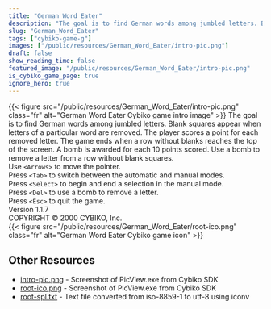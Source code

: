 ```yaml
---
title: "German Word Eater"
description: "The goal is to find German words among jumbled letters. Blank squares appear when letters of a particular word are removed. The player scores a point for each removed letter. The game ends when a row without blanks reaches the top of the screen. A bomb is awarded for each 10 poin..."
slug: "German_Word_Eater"
tags: ["cybiko-game-g"]
images: ["/public/resources/German_Word_Eater/intro-pic.png"]
draft: false
show_reading_time: false
featured_image: "/public/resources/German_Word_Eater/intro-pic.png"
is_cybiko_game_page: true
ignore_hero: true
---
```

{{< figure src="/public/resources/German_Word_Eater/intro-pic.png" class="fr" alt="German Word Eater Cybiko game intro image" >}}
The goal is to find German words among jumbled letters. Blank squares appear when letters of a particular word are removed. The player scores a point for each removed letter. The game ends when a row without blanks reaches the top of the screen. A bomb is awarded for each 10 points scored. Use a bomb to remove a letter from a row without blank squares. \
Use `<Arrows>`  to move the pointer. \
Press `<Tab>`  to switch between the automatic and manual modes. \
Press `<Select>`  to begin and end a selection in the manual mode. \
Press `<Del>`  to use a bomb to remove a letter. \
Press `<Esc>`  to quit the game. \
Version 1.1.7 \
COPYRIGHT © 2000 CYBIKO, Inc. \
 {{< figure src="/public/resources/German_Word_Eater/root-ico.png" class="fr" alt="German Word Eater Cybiko game icon" >}}

## Other Resources
* [intro-pic.png](/public/resources/German_Word_Eater/intro-pic.png) - Screenshot of PicView.exe from Cybiko SDK
* [root-ico.png](/public/resources/German_Word_Eater/root-ico.png) - Screenshot of PicView.exe from Cybiko SDK
* [root-spl.txt](/public/resources/German_Word_Eater/root-spl.txt) - Text file converted from iso-8859-1 to utf-8 using iconv
